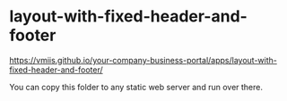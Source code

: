 # layout-with-fixed-header-and-footer

https://vmiis.github.io/your-company-business-portal/apps/layout-with-fixed-header-and-footer/


You can copy this folder to any static web server and run over there.
